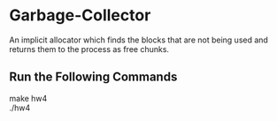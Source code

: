 # Garbage-Collector
An implicit allocator which finds the blocks that are not being used and returns them to the process as free chunks.
## Run the Following Commands
make hw4\
./hw4
